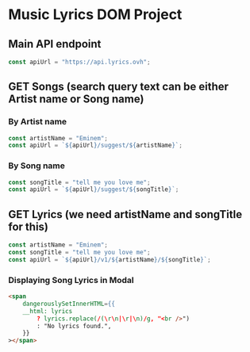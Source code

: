 # Music Lyrics DOM Project

## Main API endpoint

```js
const apiUrl = "https://api.lyrics.ovh";
```

## GET Songs (search query text can be either Artist name or Song name)

### By Artist name

```js
const artistName = "Eminem";
const apiUrl = `${apiUrl}/suggest/${artistName}`;
```

### By Song name

```js
const songTitle = "tell me you love me";
const apiUrl = `${apiUrl}/suggest/${songTitle}`;
```

## GET Lyrics (we need artistName and songTitle for this)

```js
const artistName = "Eminem";
const songTitle = "tell me you love me";
const apiUrl = `${apiUrl}/v1/${artistName}/${songTitle}`;
```

### Displaying Song Lyrics in Modal

```html
<span
    dangerouslySetInnerHTML={{
    __html: lyrics
        ? lyrics.replace(/(\r\n|\r|\n)/g, "<br />")
        : "No lyrics found.",
    }}
></span>
```
